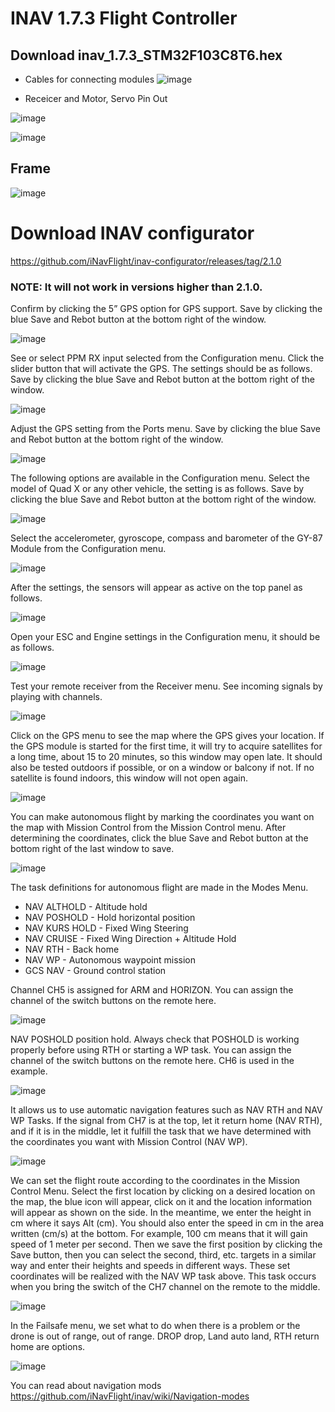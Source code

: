 # INAV 1.7.3 Flight Controller

## Download inav_1.7.3_STM32F103C8T6.hex


* Cables for connecting modules
![image](https://user-images.githubusercontent.com/19993109/140774268-1bb3cb9c-603a-4fba-bbcb-0cc5cba95517.png)

* Receicer and Motor, Servo Pin Out

![image](https://user-images.githubusercontent.com/19993109/140774450-e447498e-a044-462c-a7f2-99cccc2b6729.png)

![image](https://user-images.githubusercontent.com/19993109/140774510-0e2ab9ea-3e26-4dfb-a0b3-44394f702c3b.png)

## Frame 

![image](https://user-images.githubusercontent.com/19993109/140774593-b2654240-cabf-4b55-9abf-6fa653c3c14b.png)

# Download INAV configurator

https://github.com/iNavFlight/inav-configurator/releases/tag/2.1.0

### NOTE: It will not work in versions higher than 2.1.0.


Confirm by clicking the 5” GPS option for GPS support. Save by clicking the blue Save and Rebot button at the bottom right of the window.

![image](https://user-images.githubusercontent.com/19993109/140774708-dd2d429e-9432-4b27-a8c0-24981b8448eb.png)

See or select PPM RX input selected from the Configuration menu. Click the slider button that will activate the GPS. The settings should be as follows. Save by clicking the blue Save and Rebot button at the bottom right of the window.

![image](https://user-images.githubusercontent.com/19993109/140774785-318273c0-2694-4c33-ab01-4be2fbab1ecc.png)

Adjust the GPS setting from the Ports menu. Save by clicking the blue Save and Rebot button at the bottom right of the window.

![image](https://user-images.githubusercontent.com/19993109/140774942-dd042458-c081-41f7-8cc7-373e865bc656.png)

The following options are available in the Configuration menu. Select the model of Quad X or any other vehicle, the setting is as follows. Save by clicking the blue Save and Rebot button at the bottom right of the window.

![image](https://user-images.githubusercontent.com/19993109/140775071-c71d88ec-a4f4-4b77-b577-439d15de7818.png)

Select the accelerometer, gyroscope, compass and barometer of the GY-87 Module from the Configuration menu.

![image](https://user-images.githubusercontent.com/19993109/140775165-6dd3cf4c-7300-4cba-a110-25c946e97eac.png)

After the settings, the sensors will appear as active on the top panel as follows.

![image](https://user-images.githubusercontent.com/19993109/140775286-ecab39b4-f45c-4919-9416-5005c9483d71.png)

Open your ESC and Engine settings in the Configuration menu, it should be as follows.

![image](https://user-images.githubusercontent.com/19993109/140775378-ed299652-a2e0-4636-ada8-d6dd4b41ca3c.png)

Test your remote receiver from the Receiver menu. See incoming signals by playing with channels.

![image](https://user-images.githubusercontent.com/19993109/140775474-36d57210-fe51-4dd5-a172-9ac738bb04ca.png)

Click on the GPS menu to see the map where the GPS gives your location. If the GPS module is started for the first time, it will try to acquire satellites for a long time, about 15 to 20 minutes, so this window may open late. It should also be tested outdoors if possible, or on a window or balcony if not. If no satellite is found indoors, this window will not open again.

![image](https://user-images.githubusercontent.com/19993109/140775570-96ce04d6-c67d-4419-b5c6-3f37a0212855.png)

You can make autonomous flight by marking the coordinates you want on the map with Mission Control from the Mission Control menu. After determining the coordinates, click the blue Save and Rebot button at the bottom right of the last window to save.

![image](https://user-images.githubusercontent.com/19993109/140775651-e7d6c730-d28f-4935-8a1f-19d8def50bec.png)

The task definitions for autonomous flight are made in the Modes Menu.
* NAV ALTHOLD - Altitude hold
* NAV POSHOLD - Hold horizontal position
* NAV KURS HOLD - Fixed Wing Steering
* NAV CRUISE - Fixed Wing Direction + Altitude Hold
* NAV RTH - Back home
* NAV WP - Autonomous waypoint mission
* GCS NAV - Ground control station

Channel CH5 is assigned for ARM and HORIZON. You can assign the channel of the switch buttons on the remote here.

![image](https://user-images.githubusercontent.com/19993109/140775877-b15e975d-7f9e-430e-bec4-666c8d310530.png)

NAV POSHOLD position hold. Always check that POSHOLD is working properly before using RTH or starting a WP task. You can assign the channel of the switch buttons on the remote here. CH6 is used in the example.

![image](https://user-images.githubusercontent.com/19993109/140775955-f6bf9b32-327a-4ac2-9fe8-5e825a9f7a69.png)

It allows us to use automatic navigation features such as NAV RTH and NAV WP Tasks. If the signal from CH7 is at the top, let it return home (NAV RTH), and if it is in the middle, let it fulfill the task that we have determined with the coordinates you want with Mission Control (NAV WP).

![image](https://user-images.githubusercontent.com/19993109/140776018-bfea642e-a234-483e-b52c-453ff45e17a6.png)

We can set the flight route according to the coordinates in the Mission Control Menu. Select the first location by clicking on a desired location on the map, the blue icon will appear, click on it and the location information will appear as shown on the side. In the meantime, we enter the height in cm where it says Alt (cm). You should also enter the speed in cm in the area written (cm/s) at the bottom. For example, 100 cm means that it will gain speed of 1 meter per second. Then we save the first position by clicking the Save button, then you can select the second, third, etc. targets in a similar way and enter their heights and speeds in different ways. These set coordinates will be realized with the NAV WP task above. This task occurs when you bring the switch of the CH7 channel on the remote to the middle.

![image](https://user-images.githubusercontent.com/19993109/140776106-90a1d7d4-4e91-4075-9def-c4ddd1239c86.png)

In the Failsafe menu, we set what to do when there is a problem or the drone is out of range, out of range. DROP drop, Land auto land, RTH return home are options.

![image](https://user-images.githubusercontent.com/19993109/140776208-7252c0d7-4803-47c3-ab3b-5e6bc279723b.png)



You can read about navigation mods
https://github.com/iNavFlight/inav/wiki/Navigation-modes





